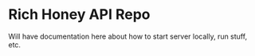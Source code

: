# Rich Honey API Repo

Will have documentation here about how to start server locally, run stuff, etc.
